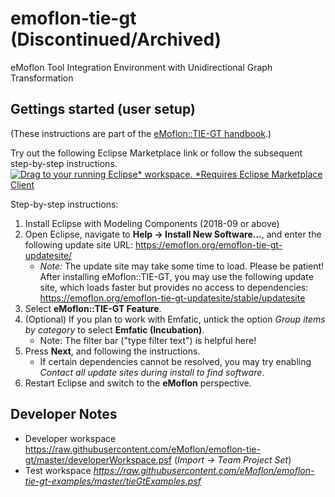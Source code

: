 # emoflon-tie-gt (Discontinued/Archived)

eMoflon Tool Integration Environment with Unidirectional Graph Transformation

## Gettings started (user setup)
(These instructions are part of the [eMoflon::TIE-GT handbook](https://paper.dropbox.com/doc/AVuIhKAu4ZWDck9vCnnQMykWAg-FhfAuR8acECs3kUpgAxoZ).)

Try out the following Eclipse Marketplace link or follow the subsequent step-by-step instructions.
[![Drag to your running Eclipse* workspace. *Requires Eclipse Marketplace Client](https://marketplace.eclipse.org/sites/all/themes/solstice/public/images/marketplace/btn-install.png)](http://marketplace.eclipse.org/marketplace-client-intro?mpc_install=4488111 "Drag to your running Eclipse* workspace. *Requires Eclipse Marketplace Client")

Step-by-step instructions:
1. Install Eclipse with Modeling Components (2018-09 or above)
1. Open Eclipse, navigate to **Help &rarr; Install New Software...**, and enter the following update site URL: https://emoflon.org/emoflon-tie-gt-updatesite/
   * *Note:* The update site may take some time to load. Please be patient! After installing eMoflon::TIE-GT, you may use the following update site, which loads faster but provides no access to dependencies: https://emoflon.org/emoflon-tie-gt-updatesite/stable/updatesite
1. Select **eMoflon::TIE-GT Feature**.
1. (Optional) If you plan to work with Emfatic, untick the option *Group items by category* to select **Emfatic (Incubation)**.
   * Note: The filter bar ("type filter text") is helpful here!
1. Press **Next**, and following the instructions.
   * If certain dependencies cannot be resolved, you may try enabling *Contact all update sites during install to find software*.
1. Restart Eclipse and switch to the **eMoflon** perspective.

## Developer Notes
- Developer workspace https://raw.githubusercontent.com/eMoflon/emoflon-tie-gt/master/developerWorkspace.psf (*Import &rarr; Team Project Set*)
- Test workspace *https://raw.githubusercontent.com/eMoflon/emoflon-tie-gt-examples/master/tieGtExamples.psf*
   
   
